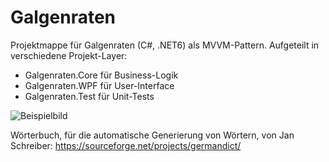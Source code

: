 # Galgenraten

Projektmappe für Galgenraten (C#, .NET6) als MVVM-Pattern. Aufgeteilt in verschiedene Projekt-Layer:
* Galgenraten.Core für Business-Logik
* Galgenraten.WPF für User-Interface
* Galgenraten.Test für Unit-Tests

![Beispielbild](https://user-images.githubusercontent.com/51486595/151709691-31e85be2-2b79-42aa-aeea-0858be4dc625.jpg)

Wörterbuch, für die automatische Generierung von Wörtern, von Jan Schreiber: https://sourceforge.net/projects/germandict/ 
